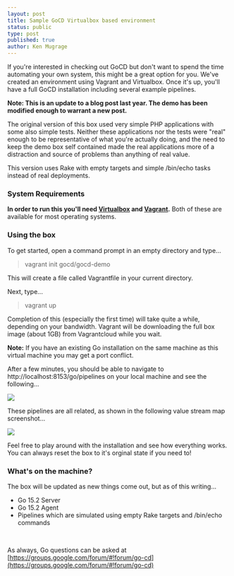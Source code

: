 ```yaml
---
layout: post
title: Sample GoCD Virtualbox based environment
status: public
type: post
published: true
author: Ken Mugrage
---
```


If you're interested in checking out GoCD but don't want to spend the time automating your
own system, this might be a great option for you. We've created an environment using Vagrant and Virtualbox.
Once it's up, you'll have a full GoCD installation including several example pipelines.

__Note: This is an update to a blog post last year. The demo has been modified enough to warrant a new post.__

The original version of this box used very simple PHP applications with some also simple tests. Neither these applications
nor the tests were "real" enough to be representative of what you're actually doing, and the need to keep the demo box self
contained made the real applications more of a distraction and source of problems than anything of real value.

This version uses Rake with empty targets and simple /bin/echo tasks instead of real deployments.

### System Requirements

__In order to run this you'll need [Virtualbox](https://www.virtualbox.org/) 
and [Vagrant](https://www.vagrantup.com/).__ Both of these are available for most operating 
systems.

### Using the box
To get started, open a command prompt in an empty directory and type...

<blockquote>
vagrant init gocd/gocd-demo
</blockquote>

This will create a file called Vagrantfile in your current directory. 

Next, type...

<blockquote>
vagrant up
</blockquote>

Completion of this (especially the first time) will take quite a while, depending on your
bandwidth. Vagrant will be downloading the full box image (about 1GB) from Vagrantcloud
while you wait.

__Note:__ If you have an existing Go installation on the same machine as this virtual machine
you may get a port conflict.

After a few minutes, you should be able to navigate to http://localhost:8153/go/pipelines on your local
machine and see the following...

![](/images/blog/sample-virtualbox/pipelines-v2.png)

These pipelines are all related, as shown in the following value stream map screenshot...

![](/images/blog/sample-virtualbox/vsm-v2.png)

Feel free to play around with the installation and see how everything works. You can always
reset the box to it's orginal state if you need to!

### What's on the machine?

The box will be updated as new things come out, but as of this writing...

* Go 15.2 Server
* Go 15.2 Agent
* Pipelines which are simulated using empty Rake targets and /bin/echo commands

<br>

As always, Go questions can be asked at [https://groups.google.com/forum/#!forum/go-cd](https://groups.google.com/forum/#!forum/go-cd)




